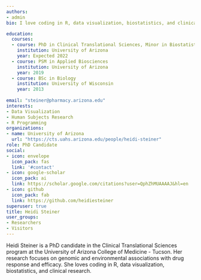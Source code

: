 ```yaml
---
authors:
- admin
bio: I love coding in R, data visualization, biostatistics, and clinical research. 

education:
  courses:
  - course: PhD in Clinical Translational Sciences, Minor in Biostatistics
    institution: University of Arizona
    year: Expected 2022
  - course: PSM in Applied Biosciences
    institution: University of Arizona
    year: 2019
  - course: BSc in Biology
    institution: University of Wisconsin
    year: 2013
    
email: "steiner@pharmacy.arizona.edu"
interests:
- Data Visualization
- Human Subjects Research
- R Programming
organizations:
- name: University of Arizona
  url: "https://cts.uahs.arizona.edu/people/heidi-steiner"
role: PhD Candidate
social:
- icon: envelope
  icon_pack: fas
  link: '#contact'
- icon: google-scholar
  icon_pack: ai
  link: https://scholar.google.com/citations?user=QphZhMUAAAAJ&hl=en
- icon: github
  icon_pack: fab
  link: https://github.com/heidiesteiner
superuser: true
title: Heidi Steiner
user_groups:
- Researchers
- Visitors
---
```


Heidi Steiner is a PhD candidate in the Clinical Translational Sciences program at the University of Arizona College of Medicine - Tucson. Her research focuses on genomic and environmental associations with drug response and efficacy. She loves coding in R, data visualization, biostatistics, and clinical research. 

